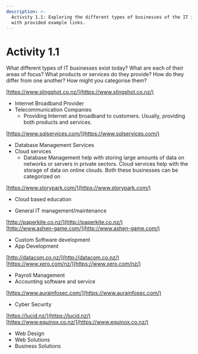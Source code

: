 ```yaml
---
description: >-
  Activity 1.1: Exploring the different types of businesses of the IT industry
  with provided example links.
---
```


# Activity 1.1

What different types of IT businesses exist today? What are each of their areas of focus? What products or services do they provide? How do they differ from one another? How might you categorise them?

[https://www.slingshot.co.nz/](https://www.slingshot.co.nz/)

* Internet Broadband Provider 
* Telecommunication Companies
  * Providing Internet and broadband to customers. Usually, providing both products and services. 

[https://www.sqlservices.com/](https://www.sqlservices.com/)

* Database Management Services
* Cloud services
  * Database Management help with storing large amounts of data on networks or servers in private sectors. Cloud services help with the storage of data on online clouds. Both these businesses can be categorized on  

[https://www.storypark.com/](https://www.storypark.com/)

* Cloud based education



* General IT management/maintenance

[http://paperkite.co.nz/](http://paperkite.co.nz/)  
[http://www.ashen-game.com/](http://www.ashen-game.com/)

* Custom Software development
* App Development

[http://datacom.co.nz/](http://datacom.co.nz/)  
[https://www.xero.com/nz/](https://www.xero.com/nz/)

* Payroll Management
* Accounting software and service

[https://www.aurainfosec.com/](https://www.aurainfosec.com/)  

* Cyber Security

[https://lucid.nz/](https://lucid.nz/)  
[https://www.equinox.co.nz/](https://www.equinox.co.nz/)

* Web Design
* Web Solutions
* Business Solutions

